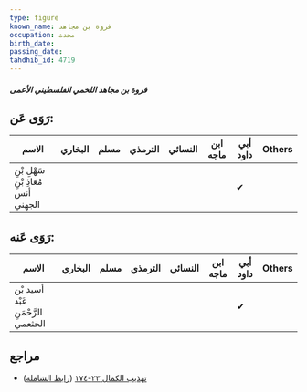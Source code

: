 ```yaml
---
type: figure
known_name: فروة بن مجاهد
occupation: محدث
birth_date:
passing_date:
tahdhib_id: 4719
---
```

##### فروة بن مجاهد اللخمي الفلسطيني الأعمى

## رَوَى عَن:
| الاسم                               | البخاري | مسلم | الترمذي | النسائي | ابن ماجه | أبي داود | Others |
| ----------------------------------- | ------- | ---- | ------- | ------- | -------- | -------- | ------ |
| سَهْلِ بْنِ مُعَاذِ بْنِ أنس الجهني |         |      |         |         |          | ✔        |        |
## رَوَى عَنه:
| الاسم                              | البخاري | مسلم | الترمذي | النسائي | ابن ماجه | أبي داود | Others |
| ---------------------------------- | ------- | ---- | ------- | ------- | -------- | -------- | ------ |
| أسيد بْن عَبْد الرَّحْمَنِ الخثعمي |         |      |         |         |          | ✔        |        |
## مراجع
- [تهذيب الكمال ٢٣-١٧٤](obsidian://open?vault=Tahdhib-al-Kamal&file=Figures/٤٧١٩-فروة%20بن%20مجاهد%20اللخمي%20الفلسطيني%20الأعمى) ([رابط الشاملة](https://shamela.ws/book/3722/12061))